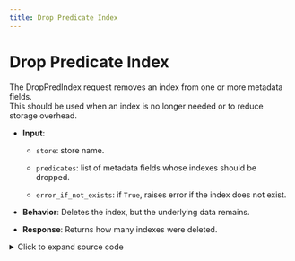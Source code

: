 ```yaml
---
title: Drop Predicate Index
---
```


# Drop Predicate Index

The DropPredIndex request removes an index from one or more metadata fields.  
This should be used when an index is no longer needed or to reduce storage overhead.

* **Input**:

  * `store`: store name.

  * `predicates`: list of metadata fields whose indexes should be dropped.

  * `error_if_not_exists`: if `True`, raises error if the index does not exist.

* **Behavior**: Deletes the index, but the underlying data remains.

* **Response**: Returns how many indexes were deleted.

<details>
  <summary>Click to expand source code</summary>

  ```py
  import asyncio
  from grpclib.client import Channel
  from ahnlich_client_py.grpc.services.db_service import DbServiceStub
  from ahnlich_client_py.grpc.db import query as db_query
  from ahnlich_client_py.grpc.db.server import Del


  async def drop_predicate_index():
    async with Channel(host="127.0.0.1", port=1369) as channel:
        client = DbServiceStub(channel)
        
        response = await client.drop_pred_index(
            db_query.DropPredIndex(
                store="test store",
                predicates=["job"],
                error_if_not_exists=True
            )
        )
        # response.deleted_count shows how many indexes were removed
        print(response)


  if __name__ == "__main__":
    asyncio.run(drop_predicate_index())
  ```
</details>